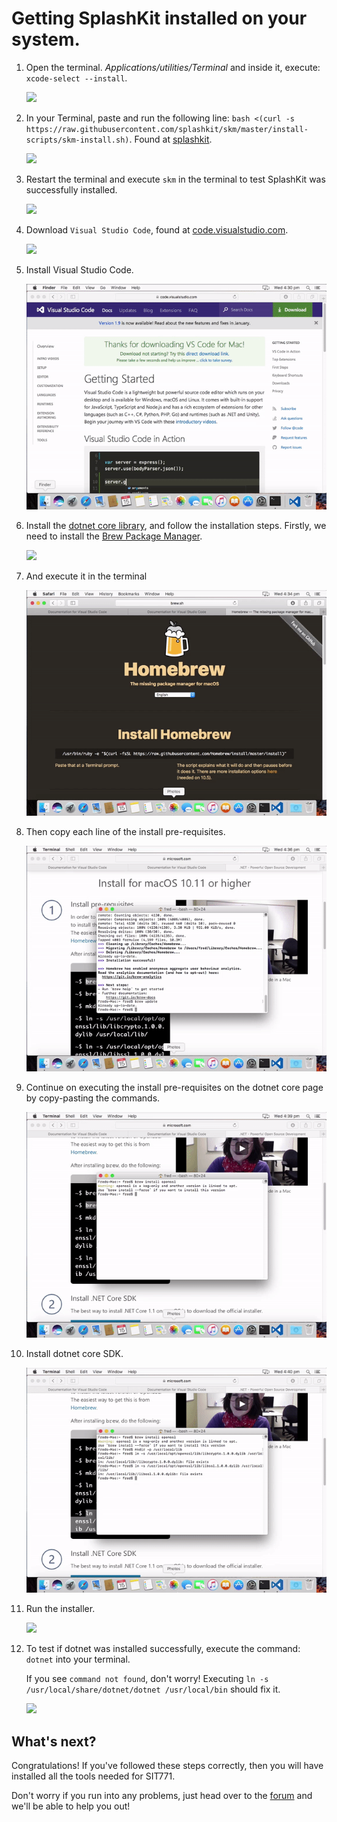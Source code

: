 # Getting SplashKit installed on your system.

1. Open the terminal. *Applications/utilities/Terminal* and inside it, execute: `xcode-select --install`.

    ![](../../images/install-gifs/MacOS/1.gif)

1. In your Terminal, paste and run the following line: `bash <(curl -s https://raw.githubusercontent.com/splashkit/skm/master/install-scripts/skm-install.sh)`. Found at [splashkit](http://splashkit.io).

    ![](../../images/install-gifs/MacOS/2.gif)

1. Restart the terminal and execute `skm` in the terminal to test SplashKit was successfully installed.

    ![](../../images/install-gifs/MacOS/3.gif)

1. Download `Visual Studio Code`, found at [code.visualstudio.com](https://code.visualstudio.com).

    ![](../../images/install-gifs/MacOS/4.gif)

1. Install Visual Studio Code.

    ![](../../images/install-gifs/MacOS/5.gif)

1. Install the [dotnet core library](https://microsoft.com/net/core), and follow the installation steps. Firstly, we need to install the [Brew Package Manager](https://brew.sh).

    ![](../../images/install-gifs/MacOS/6.gif)

1. And execute it in the terminal

    ![](../../images/install-gifs/MacOS/7.gif)

1. Then copy each line of the install pre-requisites.

    ![](../../images/install-gifs/MacOS/8.gif)

1. Continue on executing the install pre-requisites on the dotnet core page by copy-pasting the commands.

    ![](../../images/install-gifs/MacOS/9.gif)

1. Install dotnet core SDK.

    ![](../../images/install-gifs/MacOS/10.gif)

1. Run the installer.

    ![](../../images/install-gifs/MacOS/11.gif)

1. To test if dotnet was installed successfully, execute the command: `dotnet` into your terminal.

    If you see `command not found`, don't worry! Executing `ln -s /usr/local/share/dotnet/dotnet /usr/local/bin` should fix it.

    ![](../../images/install-gifs/MacOS/12.gif)

## What's next?
Congratulations! If you've followed these steps correctly, then you will have installed all the tools needed for SIT771.

Don't worry if you run into any problems, just head over to the [forum](http://sit771-discourse.it.deakin.edu.au/) and we'll be able to help you out!